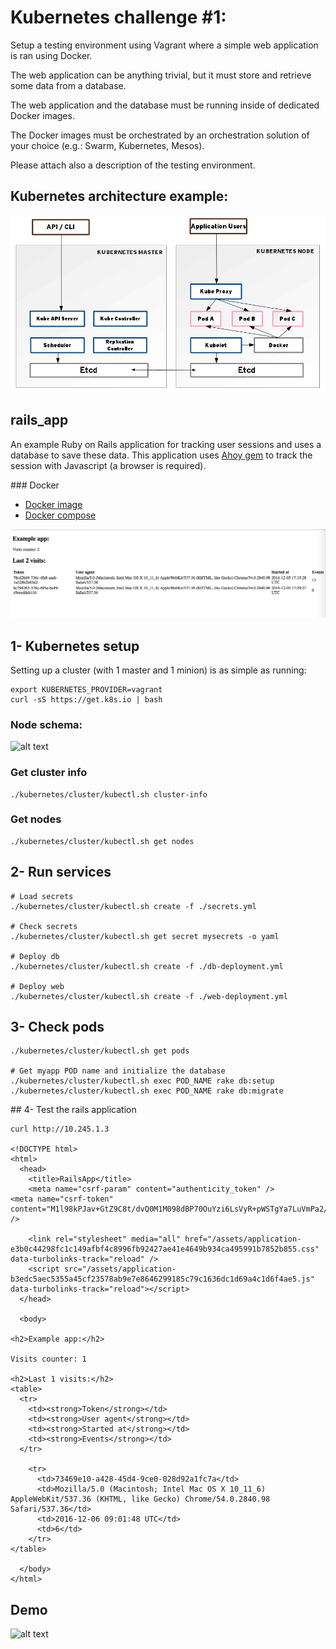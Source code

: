 # Kubernetes challenge #1:

Setup a testing environment using Vagrant where a simple web application is ran using Docker.

The web application can be anything trivial, but it must store and retrieve some data from a database.

The web application and the database must be running inside of dedicated Docker images.

The Docker images must be orchestrated by an orchestration solution of your choice (e.g.: Swarm, Kubernetes, Mesos).

Please attach also a description of the testing environment.

## Kubernetes architecture example:

![alt text](https://github.com/ryanfox1985/kubernetes_example/raw/master/kubernetes_api_architecture.png "Example architecture")


## rails_app

An example Ruby on Rails application for tracking user sessions and uses a
database to save these data. This application uses
[Ahoy gem](https://github.com/ankane/ahoy) to track the session with Javascript
(a browser is required).

### Docker

- [Docker image](https://hub.docker.com/r/ryanfox1985/kubernetes_rails_app)
- [Docker compose](https://github.com/ryanfox1985/kubernetes_example/raw/master/rails_app/docker-compose.yml)


![alt text](https://github.com/ryanfox1985/kubernetes_example/raw/master/rails_app/screenshot_app.png "MyApp screenshot")


## 1- Kubernetes setup

Setting up a cluster (with 1 master and 1 minion) is as simple as running:

    export KUBERNETES_PROVIDER=vagrant
    curl -sS https://get.k8s.io | bash


### Node schema:

![alt text](https://github.com/ryanfox1985/kubernetes_example/raw/master/Kubernetes_diagram.png "MyApp architecture")

### Get cluster info
    ./kubernetes/cluster/kubectl.sh cluster-info

### Get nodes
    ./kubernetes/cluster/kubectl.sh get nodes

## 2- Run services
    # Load secrets
    ./kubernetes/cluster/kubectl.sh create -f ./secrets.yml

    # Check secrets
    ./kubernetes/cluster/kubectl.sh get secret mysecrets -o yaml

    # Deploy db
    ./kubernetes/cluster/kubectl.sh create -f ./db-deployment.yml

    # Deploy web
    ./kubernetes/cluster/kubectl.sh create -f ./web-deployment.yml

## 3- Check pods
    ./kubernetes/cluster/kubectl.sh get pods

    # Get myapp POD name and initialize the database
    ./kubernetes/cluster/kubectl.sh exec POD_NAME rake db:setup
    ./kubernetes/cluster/kubectl.sh exec POD_NAME rake db:migrate

## 4- Test the rails application

    curl http://10.245.1.3

    <!DOCTYPE html>
    <html>
      <head>
        <title>RailsApp</title>
        <meta name="csrf-param" content="authenticity_token" />
    <meta name="csrf-token" content="M1l98kPJav+GtZ9C8t/dvQ0M1M098dBP70OuYzi6LsVyR+pWSTgYa7LuVmPa2/Z8P4eUR9jyBljBQV26g43c1g==" />

        <link rel="stylesheet" media="all" href="/assets/application-e3b0c44298fc1c149afbf4c8996fb92427ae41e4649b934ca495991b7852b855.css" data-turbolinks-track="reload" />
        <script src="/assets/application-b3edc5aec5355a45cf23578ab9e7e8646299185c79c1636dc1d69a4c1d6f4ae5.js" data-turbolinks-track="reload"></script>
      </head>

      <body>

    <h2>Example app:</h2>

    Visits counter: 1

    <h2>Last 1 visits:</h2>
    <table>
      <tr>
        <td><strong>Token</strong></td>
        <td><strong>User agent</strong></td>
        <td><strong>Started at</strong></td>
        <td><strong>Events</strong></td>
      </tr>

        <tr>
          <td>73469e10-a428-45d4-9ce0-028d92a1fc7a</td>
          <td>Mozilla/5.0 (Macintosh; Intel Mac OS X 10_11_6) AppleWebKit/537.36 (KHTML, like Gecko) Chrome/54.0.2840.98 Safari/537.36</td>
          <td>2016-12-06 09:01:48 UTC</td>
          <td>6</td>
        </tr>
    </table>

      </body>
    </html>


## Demo

![alt text](https://github.com/ryanfox1985/kubernetes_example/raw/master/example.gif "Example")    
